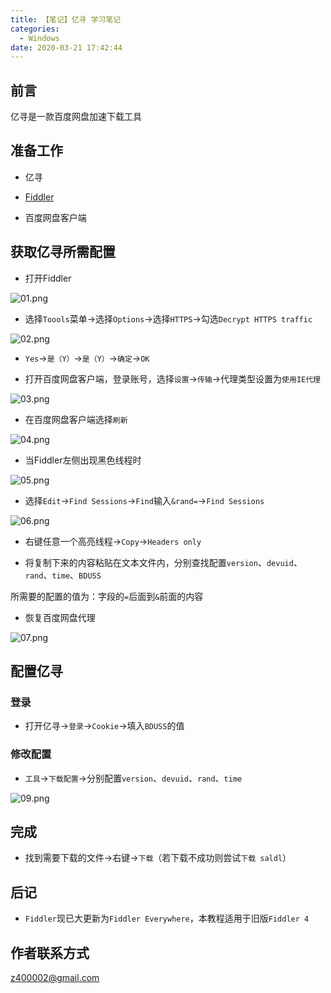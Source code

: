 ```yaml
---
title: 【笔记】亿寻 学习笔记
categories:
  - Windows
date: 2020-03-21 17:42:44
---
```


## 前言

亿寻是一款百度网盘加速下载工具

<!-- more -->

## 准备工作

- 亿寻

- [Fiddler](https://www.telerik.com/fiddler)

- 百度网盘客户端

## 获取亿寻所需配置

- 打开Fiddler

![01.png](/images/20200321174244/01.png)

- 选择`Toools`菜单->选择`Options`->选择`HTTPS`->勾选`Decrypt HTTPS traffic`

![02.png](/images/20200321174244/02.png)

- `Yes`->`是（Y）`->`是（Y）`->`确定`->`OK`

- 打开百度网盘客户端，登录账号，选择`设置`->`传输`->代理类型设置为`使用IE代理`

![03.png](/images/20200321174244/03.png)

- 在百度网盘客户端选择`刷新`

![04.png](/images/20200321174244/04.png)

- 当Fiddler左侧出现黑色线程时

![05.png](/images/20200321174244/05.png)

- 选择`Edit`->`Find Sessions`->`Find`输入`&rand=`->`Find Sessions`

![06.png](/images/20200321174244/06.png)

- 右键任意一个高亮线程->`Copy`->`Headers only`

- 将复制下来的内容粘贴在文本文件内，分别查找配置`version`、`devuid`、`rand`、`time`、`BDUSS`

所需要的配置的值为：字段的`=`后面到`&`前面的内容

- 恢复百度网盘代理

![07.png](/images/20200321174244/07.png)

## 配置亿寻

### 登录

- 打开亿寻->`登录`->`Cookie`->填入`BDUSS`的值

### 修改配置

- `工具`->`下载配置`->分别配置`version`、`devuid`、`rand`、`time`

![09.png](/images/20200321174244/09.png)

## 完成

- 找到需要下载的文件->右键->`下载`（若下载不成功则尝试`下载 saldl`）

## 后记

- `Fiddler`现已大更新为`Fiddler Everywhere`，本教程适用于旧版`Fiddler 4`

## 作者联系方式

<z400002@gmail.com>

